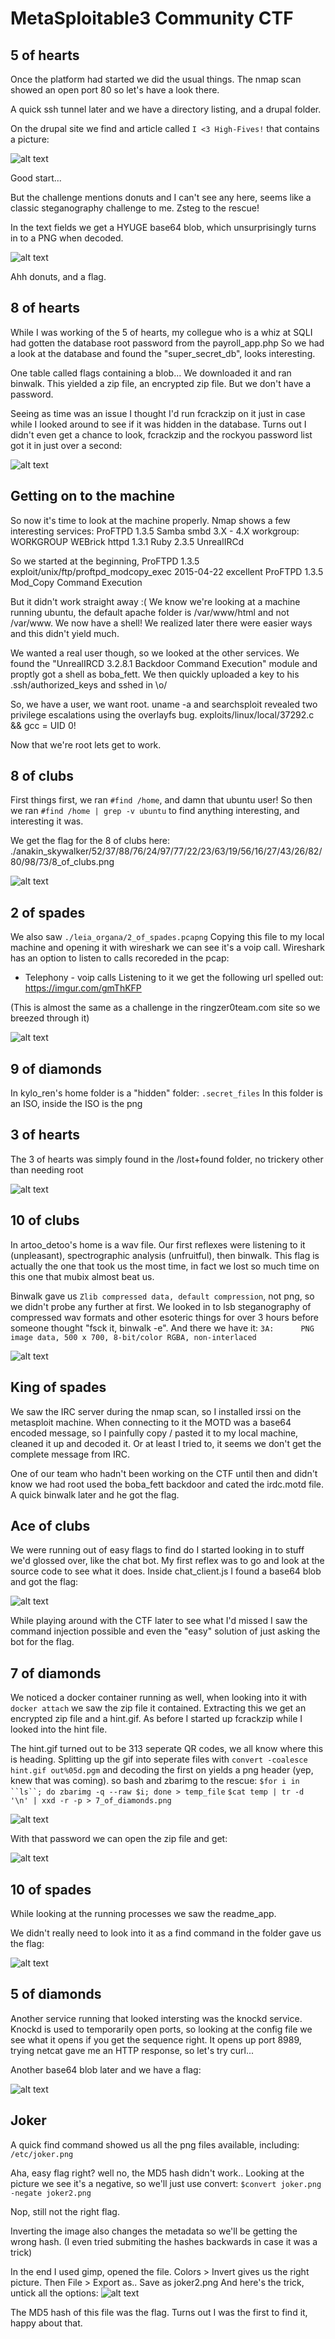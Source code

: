 # MetaSploitable3 Community CTF

## 5 of hearts

Once the platform had started we did the usual things.
The nmap scan showed an open port 80 so let's have a look there.

A quick ssh tunnel later and we have a directory listing, and a drupal folder.

On the drupal site we find and article called `I <3 High-Fives!` that contains a picture:


![alt text](5_of_hearts.png )

Good start...

But the challenge mentions donuts and I can't see any here, seems like a classic steganography challenge to me.
Zsteg to the rescue!

In the text fields we get a HYUGE base64 blob, which unsurprisingly turns in to a PNG when decoded.


![alt text](5_hearts2.png "DONUTS!")

Ahh donuts, and a flag.

## 8 of hearts

While I was working of the 5 of hearts, my collegue who is a whiz at SQLI had gotten the database root password from the payroll_app.php
So we had a look at the database and found the "super_secret_db", looks interesting.

One table called flags containing a blob...
We downloaded it and ran binwalk. This yielded a zip file, an encrypted zip file.
But we don't have a password.

Seeing as time was an issue I thought I'd run fcrackzip on it just in case while I looked around to see if it was hidden in the database.
Turns out I didn't even get a chance to look, fcrackzip and the rockyou password list got it in just over a second:


![alt text](8_of_hearts.png )


## Getting on to the machine

So now it's time to look at the machine properly.
Nmap shows a few interesting services:
ProFTPD 1.3.5
Samba smbd 3.X - 4.X workgroup: WORKGROUP
WEBrick httpd 1.3.1 Ruby 2.3.5
UnrealIRCd

So we started at the beginning, ProFTPD 1.3.5
exploit/unix/ftp/proftpd_modcopy_exec        2015-04-22       excellent  ProFTPD 1.3.5 Mod_Copy Command Execution

But it didn't work straight away :(
We know we're looking at a machine running ubuntu, the default apache folder is /var/www/html and not /var/www.
We now have a shell! We realized later there were easier ways and this didn't yield much.

We wanted a real user though, so we looked at the other services.
We found the "UnrealIRCD 3.2.8.1 Backdoor Command Execution" module and proptly got a shell as boba_fett.
We then quickly uploaded a key to his .ssh/authorized_keys and sshed in \o/

So, we have a user, we want root. uname -a and searchsploit revealed two privilege escalations using the overlayfs bug.
exploits/linux/local/37292.c && gcc = UID 0!

Now that we're root lets get to work.

## 8 of clubs

First things first, we ran `#find /home`, and damn that ubuntu user!
So then we ran `#find /home | grep -v ubuntu` to find anything interesting, and interesting it was.

We get the flag for the 8 of clubs here:
./anakin_skywalker/52/37/88/76/24/97/77/22/23/63/19/56/16/27/43/26/82/80/98/73/8_of_clubs.png

![alt text](8_of_clubs.png )

## 2 of spades

We also saw `./leia_organa/2_of_spades.pcapng`
Copying this file to my local machine and opening it with wireshark we can see it's a voip call.
Wireshark has an option to listen to calls recoreded in the pcap:
- Telephony - voip calls
Listening to it we get the following url spelled out:
https://imgur.com/gmThKFP

(This is almost the same as a challenge in the ringzer0team.com site so we breezed through it)

![alt text](2_of_spades.png )

## 9 of diamonds

In kylo_ren's home folder is a "hidden" folder:
`.secret_files`
In this folder is an ISO, inside the ISO is the png

## 3 of hearts

The 3 of hearts was simply found in the /lost+found folder, no trickery other than needing root


![alt text](3_of_hearts.png )

## 10 of clubs

In artoo_detoo's home is a wav file. Our first reflexes were listening to it (unpleasant), spectrographic analysis (unfruitful), then binwalk.
This flag is actually the one that took us the most time, in fact we lost so much time on this one that mubix almost beat us.

Binwalk gave us `Zlib compressed data, default compression`, not png, so we didn't probe any further at first.
We looked in to lsb steganography of compressed wav formats and other esoteric things for over 3 hours before someone thought "fsck it, binwalk -e".
And there we have it:
`3A:      PNG image data, 500 x 700, 8-bit/color RGBA, non-interlaced`

![alt text](10_of_clubs.png )

## King of spades

We saw the IRC server during the nmap scan, so I installed irssi on the metasploit machine.
When connecting to it the MOTD was a base64 encoded message, so I painfully copy / pasted it to my local machine, cleaned it up and decoded it.
Or at least I tried to, it seems we don't get the complete message from IRC.

One of our team who hadn't been working on the CTF until then and didn't know we had root used the boba_fett backdoor and cated the irdc.motd file.
A quick binwalk later and he got the flag.

## Ace of clubs

We were running out of easy flags to find do I started looking in to stuff we'd glossed over, like the chat bot.
My first reflex was to go and look at the source code to see what it does.
Inside chat_client.js I found a base64 blob and got the flag:

![alt text](ace_of_clubs.png )

While playing around with the CTF later to see what I'd missed I saw the command injection possible and even the "easy" solution of just asking the bot for the flag.

## 7 of diamonds

We noticed a docker container running as well, when looking into it with `docker attach` we saw the zip file it contained.
Extracting this we get an encrypted zip file and a hint.gif.
As before I started up fcrackzip while I looked into the hint file.

The hint.gif turned out to be 313 seperate QR codes, we all know where this is heading.
Splitting up the gif into seperate files with `convert -coalesce hint.gif out%05d.pgm` and decoding the first on yields a png header (yep, knew that was coming).
so bash and zbarimg to the rescue:
`$for i in ``ls``; do zbarimg -q --raw $i; done > temp_file`
`$cat temp | tr -d '\n' | xxd -r -p > 7_of_diamonds.png`

![alt text](hint.png )

With that password we can open the zip file and get:

![alt text](7_of_diamonds.png )

## 10 of spades

While looking at the running processes we saw the readme_app.

We didn't really need to look into it as a find command in the folder gave us the flag:

![alt text](10_of_spades.png )

## 5 of diamonds

Another service running that looked intersting was the knockd service.
Knockd is used to temporarily open ports, so looking at the config file we see what it opens if you get the sequence right.
It opens up port 8989, trying netcat gave me an HTTP response, so let's try curl...

Another base64 blob later and we have a flag:

![alt text](5_of_diamonds.png )

## Joker

A quick find command showed us all the png files available, including:
`/etc/joker.png`

Aha, easy flag right? well no, the MD5 hash didn't work..
Looking at the picture we see it's a negative, so we'll just use convert:
`$convert joker.png -negate joker2.png`

Nop, still not the right flag.

Inverting the image also changes the metadata so we'll be getting the wrong hash.
(I even tried submiting the hashes backwards in case it was a trick)

In the end I used gimp, opened the file.
Colors > Invert gives us the right picture.
Then File > Export as..
Save as joker2.png
And here's the trick, untick all the options:
![alt text](gimp.png )

The MD5 hash of this file was the flag.
Turns out I was the first to find it, happy about that.

